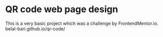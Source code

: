 # QR code web page design

This is a very basic project which was a challenge by FrontendMentor.io.
belal-bari.github.io/qr-code/
